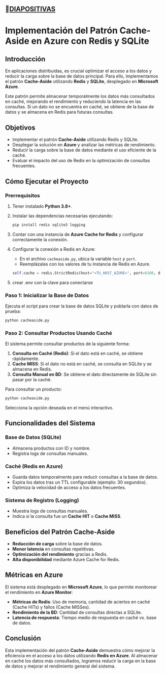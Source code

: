 


## 🔗[DIAPOSITIVAS](https://www.canva.com/design/DAGgybOW2BA/73P5ctFVXqsGbul6IKVVkg/edit?utm_content=DAGgybOW2BA&utm_campaign=designshare&utm_medium=link2&utm_source=sharebutton)



#  Implementación del Patrón Cache-Aside en Azure con Redis y SQLite

##  Introducción

En aplicaciones distribuidas, es crucial optimizar el acceso a los datos y reducir la carga sobre la base de datos principal. Para ello, implementamos el patrón **Cache-Aside** utilizando **Redis** y **SQLite**, desplegado en **Microsoft Azure**.

Este patrón permite almacenar temporalmente los datos más consultados en caché, mejorando el rendimiento y reduciendo la latencia en las consultas. Si un dato no se encuentra en caché, se obtiene de la base de datos y se almacena en Redis para futuras consultas.

##  Objetivos

- Implementar el patrón **Cache-Aside** utilizando Redis y SQLite.
- Desplegar la solución en **Azure** y analizar las métricas de rendimiento.
- Reducir la carga sobre la base de datos mediante el uso eficiente de la caché.
- Evaluar el impacto del uso de Redis en la optimización de consultas frecuentes.

##  Cómo Ejecutar el Proyecto

###  Prerrequisitos

1. Tener instalado **Python 3.8+**.
2. Instalar las dependencias necesarias ejecutando:

   ```sh
   pip install redis sqlite3 logging
   ```

3. Contar con una instancia de **Azure Cache for Redis** y configurar correctamente la conexión.
4. Configurar la conexión a Redis en Azure:
   - En el archivo `cacheaside.py`, ubica la variable `host` y `port`.
   - Reemplázalas con los valores de tu instancia de Redis en Azure.

   ```python
   self.cache = redis.StrictRedis(host="<TU_HOST_AZURE>", port=6380, db=0, decode_responses=True, ssl=True)
   ```
5. crear .env con la clave para conectarse

###  Paso 1: Inicializar la Base de Datos
Ejecuta el script para crear la base de datos SQLite y poblarla con datos de prueba:

```sh
python cacheaside.py
```

###  Paso 2: Consultar Productos Usando Caché

El sistema permite consultar productos de la siguiente forma:

1. **Consulta en Caché (Redis)**: Si el dato está en caché, se obtiene rápidamente.
2. **Cache MISS**: Si el dato no está en caché, se consulta en SQLite y se almacena en Redis.
3. **Consulta Manual en BD**: Se obtiene el dato directamente de SQLite sin pasar por la caché.

Para consultar un producto:

```sh
python cacheaside.py
```

Selecciona la opción deseada en el menú interactivo.

##  Funcionalidades del Sistema

###  Base de Datos (SQLite)
- Almacena productos con ID y nombre.
- Registra logs de consultas manuales.

###  Caché (Redis en Azure)
- Guarda datos temporalmente para reducir consultas a la base de datos.
- Expira los datos tras un TTL configurable (ejemplo: 30 segundos).
- Optimiza la velocidad de acceso a los datos frecuentes.

###  Sistema de Registro (Logging)
- Muestra logs de consultas manuales.
- Indica si la consulta fue un **Cache HIT** o **Cache MISS**.

##  Beneficios del Patrón Cache-Aside

- **Reducción de carga** sobre la base de datos.
- **Menor latencia** en consultas repetitivas.
- **Optimización del rendimiento** gracias a Redis.
- **Alta disponibilidad** mediante Azure Cache for Redis.

##  Métricas en Azure

El sistema está desplegado en **Microsoft Azure**, lo que permite monitorear el rendimiento en **Azure Monitor**:

- **Métricas de Redis**: Uso de memoria, cantidad de aciertos en caché (Cache HITs) y fallos (Cache MISSes).
- **Rendimiento de la BD**: Cantidad de consultas directas a SQLite.
- **Latencia de respuesta**: Tiempo medio de respuesta en caché vs. base de datos.


## Conclusión

Esta implementación del patrón **Cache-Aside** demuestra cómo mejorar la eficiencia en el acceso a los datos utilizando **Redis en Azure**. Al almacenar en caché los datos más consultados, logramos reducir la carga en la base de datos y mejorar el rendimiento general del sistema.







